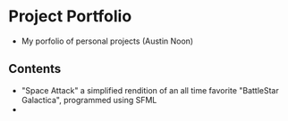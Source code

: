# Project Portfolio
- My porfolio of personal projects (Austin Noon)

## Contents
- "Space Attack" a simplified rendition of an all time favorite "BattleStar Galactica", programmed using SFML
- 
